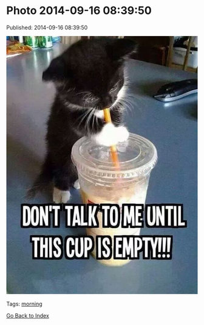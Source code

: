 
# Photo 2014-09-16 08:39:50

Published: 2014-09-16 08:39:50

![](97637326657-0.jpg)

Tags: [morning](tag-morning.md)

[Go Back to Index](index.md)
